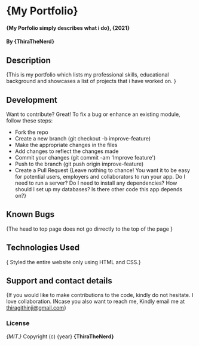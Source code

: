 # {My Portfolio}
#### {My Porfolio simply describes what i do}, {2021}
#### By **{ThiraTheNerd}**
## Description
{This is my portfolio which lists my professional skills, educational background and showcases a list of projects that i have worked on. }
## Development
Want to contribute? Great!
To fix a bug or enhance an existing module, follow these steps:
* Fork the repo
* Create a new branch (git checkout -b improve-feature)
* Make the appropriate changes in the files
* Add changes to reflect the changes made
* Commit your changes (git commit -am 'Improve feature')
* Push to the branch (git push origin improve-feature)
* Create a Pull Request
{Leave nothing to chance! You want it to be easy for potential users, employers and collaborators to run your app. Do I need to run a server? Do I need to install any dependencies? How should I set up my databases? Is there other code this app depends on?}
## Known Bugs
{The head to top page does not go dirrectly to the top of the page }
## Technologies Used
{ Styled the entire website only using HTML and CSS.}
## Support and contact details
{If you would like to make contributions to the code, kindly do not hesitate. I love collaboration. INcase you also want to reach me, Kindly email me at thiragithinji@gmail.com}
### License
*{MIT.}*
Copyright (c) {year} **{ThiraTheNerd}**
  